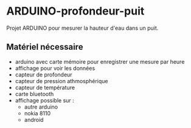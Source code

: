 # ARDUINO-profondeur-puit
Projet ARDUINO pour mesurer la hauteur d'eau dans un puit.

## Matériel nécessaire
- arduino avec carte mémoire pour enregistrer une mesure par heure
- affichage pour voir les données
- capteur de profondeur
- capteur de pression athmosphérique
- capteur de température
- carte bluetooth
- affichage possible sur :
  - autre arduino
  - nokia 8110
  - android
